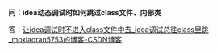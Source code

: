 **问：idea动态调试时如何跳过class文件、内部类**

答：[让idea调试时不进入class文件中去_idea调试总往class里跳_moxiaoran5753的博客-CSDN博客](https://blog.csdn.net/shenxiaomo1688/article/details/104970195)


